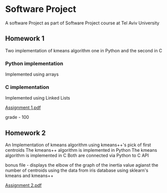 # Software Project
A software Project as part of Software Project course at Tel Aviv University

## Homework 1
Two implementation of kmeans algorithm one in Python and the second in C
### Python implementation
Implemented using arrays
### C implementation
Implemented using Linked Lists

[Assignment 1.pdf](https://github.com/avivcohen1704/SoftwareProject/files/10373484/Assignment.1.pdf)

grade - 100

## Homework 2
An Implementation of kmeans algorithm using kmeans++'s pick of first centroids
The kmeans++ algorithm is implemented in Python 
The kmeans algorithm is implemented in C
Both are connected via Python to C API

bonus file - 
displays the elbow of the graph of the inertia value agianst the number of centroids using the data from iris database using sklearn's kmeans and kmeans++

[Assignment 2.pdf](https://github.com/avivcohen1704/SoftwareProject/files/10373490/Assignment.2.pdf)



